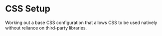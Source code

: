 # CSS Setup

Working out a base CSS configuration that allows CSS to be used natively without reliance on third-party libraries.